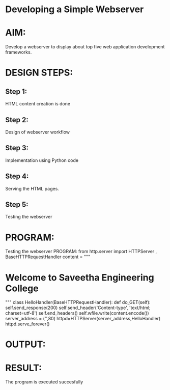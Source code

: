 # Developing a Simple Webserver

# AIM:

Develop a webserver to display about top five web application development frameworks.

# DESIGN STEPS:

## Step 1:

HTML content creation is done

## Step 2:

Design of webserver workflow

## Step 3:

Implementation using Python code

## Step 4:

Serving the HTML pages.

## Step 5:

Testing the webserver

# PROGRAM:

Testing the webserver
PROGRAM:
from http.server import HTTPServer , BaseHTTPRequestHandler
content = """
<html>
<head>
</head>
<body>
<h1>Welcome to Saveetha Engineering College</h1>
</body>
</html>
"""
class HelloHandler(BaseHTTPRequestHandler):
def do_GET(self):
self.send_response(200)
self.send_header('Content-type', 'text/html; charset=utf-8')
self.end_headers()
self.wfile.write(content.encode())
server_address = ('',80)
httpd=HTTPServer(server_address,HelloHandler)
httpd.serve_forever()

# OUTPUT:

# RESULT:

The program is executed succesfully
